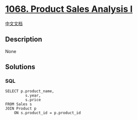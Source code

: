 # [1068. Product Sales Analysis I](https://leetcode.com/problems/product-sales-analysis-i)

[中文文档](/solution/1000-1099/1068.Product%20Sales%20Analysis%20I/README.md)

## Description

None

## Solutions

<!-- tabs:start -->

### **SQL**

```
SELECT p.product_name,
         s.year,
         s.price
FROM Sales s
JOIN Product p
    ON s.product_id = p.product_id
```

<!-- tabs:end -->

